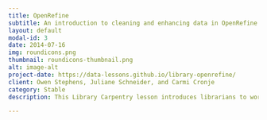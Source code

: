 ```yaml
---
title: OpenRefine
subtitle: An introduction to cleaning and enhancing data in OpenRefine
layout: default
modal-id: 3
date: 2014-07-16
img: roundicons.png
thumbnail: roundicons-thumbnail.png
alt: image-alt
project-date: https://data-lessons.github.io/library-openrefine/
client: Owen Stephens, Juliane Schneider, and Carmi Cronje
category: Stable
description: This Library Carpentry lesson introduces librarians to working with data in OpenRefine. At the conclusion of the lesson you will&#58; understand what the OpenRefine software does; use the OpenRefine software to work with data files.

---
```


